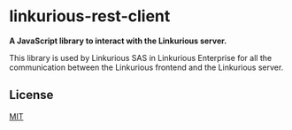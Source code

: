 # linkurious-rest-client

**A JavaScript library to interact with the Linkurious server.**

This library is used by Linkurious SAS in Linkurious Enterprise for all the communication
between the Linkurious frontend and the Linkurious server.

## License
[MIT](https://opensource.org/licenses/MIT)
